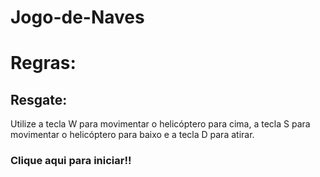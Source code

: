 # Jogo-de-Naves
 
 # Regras:
 
## Resgate:
Utilize a tecla W para movimentar o helicóptero para cima, a tecla S para movimentar o helicóptero para baixo e a tecla D para atirar.

### Clique aqui para iniciar!!
